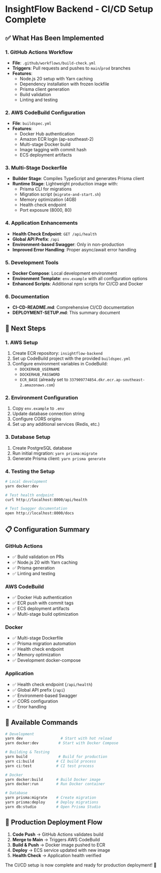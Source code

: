 # InsightFlow Backend - CI/CD Setup Complete

## ✅ What Has Been Implemented

### 1. GitHub Actions Workflow
- **File**: `.github/workflows/build-check.yml`
- **Triggers**: Pull requests and pushes to `main`/`prod` branches
- **Features**: 
  - Node.js 20 setup with Yarn caching
  - Dependency installation with frozen lockfile
  - Prisma client generation
  - Build validation
  - Linting and testing

### 2. AWS CodeBuild Configuration
- **File**: `buildspec.yml`
- **Features**:
  - Docker Hub authentication
  - Amazon ECR login (ap-southeast-2)
  - Multi-stage Docker build
  - Image tagging with commit hash
  - ECS deployment artifacts

### 3. Multi-Stage Dockerfile
- **Builder Stage**: Compiles TypeScript and generates Prisma client
- **Runtime Stage**: Lightweight production image with:
  - Prisma CLI for migrations
  - Migration script (`migrate-and-start.sh`)
  - Memory optimization (4GB)
  - Health check endpoint
  - Port exposure (8000, 80)

### 4. Application Enhancements
- **Health Check Endpoint**: `GET /api/health`
- **Global API Prefix**: `/api`
- **Environment-based Swagger**: Only in non-production
- **Improved Error Handling**: Proper async/await error handling

### 5. Development Tools
- **Docker Compose**: Local development environment
- **Environment Template**: `env.example` with all configuration options
- **Enhanced Scripts**: Additional npm scripts for CI/CD and Docker

### 6. Documentation
- **CI-CD-README.md**: Comprehensive CI/CD documentation
- **DEPLOYMENT-SETUP.md**: This summary document

## 🚀 Next Steps

### 1. AWS Setup
1. Create ECR repository: `insightflow-backend`
2. Set up CodeBuild project with the provided `buildspec.yml`
3. Configure environment variables in CodeBuild:
   - `DOCKERHUB_USERNAME`
   - `DOCKERHUB_PASSWORD`
   - `ECR_BASE` (already set to `337909774854.dkr.ecr.ap-southeast-2.amazonaws.com`)

### 2. Environment Configuration
1. Copy `env.example` to `.env`
2. Update database connection string
3. Configure CORS origins
4. Set up any additional services (Redis, etc.)

### 3. Database Setup
1. Create PostgreSQL database
2. Run initial migration: `yarn prisma:migrate`
3. Generate Prisma client: `yarn prisma generate`

### 4. Testing the Setup
```bash
# Local development
yarn docker:dev

# Test health endpoint
curl http://localhost:8000/api/health

# Test Swagger documentation
open http://localhost:8000/docs
```

## 📋 Configuration Summary

### GitHub Actions
- ✅ Build validation on PRs
- ✅ Node.js 20 with Yarn caching
- ✅ Prisma generation
- ✅ Linting and testing

### AWS CodeBuild
- ✅ Docker Hub authentication
- ✅ ECR push with commit tags
- ✅ ECS deployment artifacts
- ✅ Multi-stage build optimization

### Docker
- ✅ Multi-stage Dockerfile
- ✅ Prisma migration automation
- ✅ Health check endpoint
- ✅ Memory optimization
- ✅ Development docker-compose

### Application
- ✅ Health check endpoint (`/api/health`)
- ✅ Global API prefix (`/api`)
- ✅ Environment-based Swagger
- ✅ CORS configuration
- ✅ Error handling

## 🔧 Available Commands

```bash
# Development
yarn dev                 # Start with hot reload
yarn docker:dev         # Start with Docker Compose

# Building & Testing
yarn build              # Build for production
yarn ci:build          # CI build process
yarn ci:test           # CI test process

# Docker
yarn docker:build      # Build Docker image
yarn docker:run        # Run Docker container

# Database
yarn prisma:migrate    # Create migration
yarn prisma:deploy     # Deploy migrations
yarn db:studio         # Open Prisma Studio
```

## 🎯 Production Deployment Flow

1. **Code Push** → GitHub Actions validates build
2. **Merge to Main** → Triggers AWS CodeBuild
3. **Build & Push** → Docker image pushed to ECR
4. **Deploy** → ECS service updated with new image
5. **Health Check** → Application health verified

The CI/CD setup is now complete and ready for production deployment! 🚀
